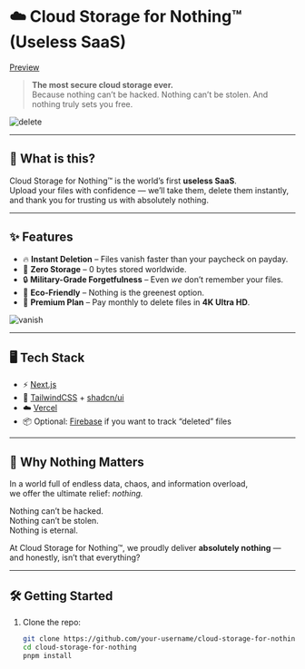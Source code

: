 # ☁️ Cloud Storage for Nothing™ (Useless SaaS)  
[Preview](https://cfn-five.vercel.app/)
> **The most secure cloud storage ever.**  
> Because nothing can’t be hacked. Nothing can’t be stolen. And nothing truly sets you free.  

![delete](https://media.giphy.com/media/l2SpZkQ0XT1XtKus0/giphy.gif)

---

## 🚀 What is this?

Cloud Storage for Nothing™ is the world’s first **useless SaaS**.  
Upload your files with confidence — we’ll take them, delete them instantly,  
and thank you for trusting us with absolutely nothing.  

---

## ✨ Features  

- 🔥 **Instant Deletion** – Files vanish faster than your paycheck on payday.  
- 💾 **Zero Storage** – 0 bytes stored worldwide.  
- 🔒 **Military-Grade Forgetfulness** – Even *we* don’t remember your files.  
- 🌱 **Eco-Friendly** – Nothing is the greenest option.  
- 💎 **Premium Plan** – Pay monthly to delete files in **4K Ultra HD**.  

![vanish](https://media.giphy.com/media/26AHONQ79FdWZhAI0/giphy.gif)

---

## 🖥️ Tech Stack  

- ⚡ [Next.js](https://nextjs.org/)  
- 🎨 [TailwindCSS](https://tailwindcss.com/) + [shadcn/ui](https://ui.shadcn.com/)  
- ☁️ [Vercel](https://vercel.com/)  
- 📦 Optional: [Firebase](https://firebase.google.com/) if you want to track “deleted” files  

---

## 🤡 Why Nothing Matters  

In a world full of endless data, chaos, and information overload,  
we offer the ultimate relief: *nothing.*  

Nothing can’t be hacked.  
Nothing can’t be stolen.  
Nothing is eternal.  

At Cloud Storage for Nothing™, we proudly deliver **absolutely nothing** —  
and honestly, isn’t that everything?  

---

## 🛠️ Getting Started  

1. Clone the repo:  
   ```bash
   git clone https://github.com/your-username/cloud-storage-for-nothing.git
   cd cloud-storage-for-nothing
   pnpm install
